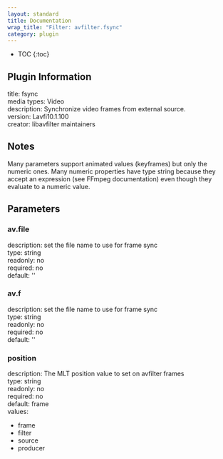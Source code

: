 ```yaml
---
layout: standard
title: Documentation
wrap_title: "Filter: avfilter.fsync"
category: plugin
---
```

* TOC
{:toc}

## Plugin Information

title: fsync  
media types:
Video  
description: Synchronize video frames from external source.  
version: Lavfi10.1.100  
creator: libavfilter maintainers  

## Notes

Many parameters support animated values (keyframes) but only the numeric ones. Many numeric properties have type string because they accept an expression (see FFmpeg documentation) even though they evaluate to a numeric value.

## Parameters

### av.file

  
description:
set the file name to use for frame sync  
type: string  
readonly: no  
required: no  
default: ''  

### av.f

  
description:
set the file name to use for frame sync  
type: string  
readonly: no  
required: no  
default: ''  

### position

  
description:
The MLT position value to set on avfilter frames  
type: string  
readonly: no  
required: no  
default: frame  
values:  

* frame
* filter
* source
* producer


